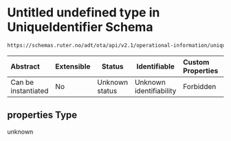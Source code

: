 # Untitled undefined type in UniqueIdentifier Schema

```txt
https://schemas.ruter.no/adt/ota/api/v2.1/operational-information/unique-identifier.json#/properties
```




| Abstract            | Extensible | Status         | Identifiable            | Custom Properties | Additional Properties | Access Restrictions | Defined In                                                                                                     |
| :------------------ | ---------- | -------------- | ----------------------- | :---------------- | --------------------- | ------------------- | -------------------------------------------------------------------------------------------------------------- |
| Can be instantiated | No         | Unknown status | Unknown identifiability | Forbidden         | Allowed               | none                | [unique-identifier.json\*](../../schema/operational-information/unique-identifier.json "open original schema") |

## properties Type

unknown
